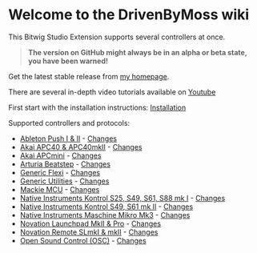 # Welcome to the DrivenByMoss wiki

This Bitwig Studio Extension supports several controllers at once.

> **The version on GitHub might always be in an alpha or beta state, you have been warned!**

Get the latest stable release from [my homepage](http://www.mossgrabers.de/Software/Bitwig/Bitwig.html).

There are several in-depth video tutorials available on [Youtube](https://www.youtube.com/playlist?list=PLqRWeSPiYQ67o_9hKx4-ATmX9qGWuEeNm)

First start with the installation instructions: [Installation](Installation)

Supported controllers and protocols:

* [Ableton Push I & II](Ableton-Push-I-&-II) - [Changes](Ableton-Push-I-&-II-Changes)
* [Akai APC40 & APC40mkII](Akai-APC40-&-APC40mkII) - [Changes](Akai-APC40-&-APC40mkII-Changes)
* [Akai APCmini](Akai-APCmini) - [Changes](Akai-APCmini-Changes)
* [Arturia Beatstep](Arturia-Beatstep) - [Changes](Arturia-Beatstep-Changes)
* [Generic Flexi](Generic-Flexi) - [Changes](Generic-Flexi-Changes)
* [Generic Utilities](Generic-Utilities) - [Changes](Generic-Utilities-Changes)
* [Mackie MCU](Mackie-MCU) - [Changes](Mackie-MCU-Changes)
* [Native Instruments Kontrol S25, S49, S61, S88 mk I](Native-Instruments-Kontrol1) - [Changes](Native-Instruments-Kontrol1-Changes)
* [Native Instruments Kontrol S49, S61 mk II](Native-Instruments-Kontrol2) - [Changes](Native-Instruments-Kontrol2-Changes)
* [Native Instruments Maschine Mikro Mk3](Native-Instruments-Maschine-Mikro-Mk3) - [Changes](Native-Instruments-Maschine-Mikro-Mk3-Changes)
* [Novation Launchpad MkII & Pro](Novation-Launchpad-MkII-&-Pro) - [Changes](Novation-Launchpad-MkII-&-Pro-Changes)
* [Novation Remote SLmkI & mkII](Novation-Remote-SLmkI-&-mkII) - [Changes](Novation-Remote-SLmkI-&-mkII-Changes)
* [Open Sound Control (OSC)](Open-Sound-Control-(OSC)) - [Changes](Open-Sound-Control-(OSC)-Changes)
